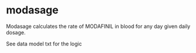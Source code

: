 # modasage
Modasage calculates the rate of MODAFINIL in blood for any day given daily dosage. 

See data model txt for the logic 
